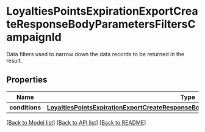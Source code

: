 # LoyaltiesPointsExpirationExportCreateResponseBodyParametersFiltersCampaignId

Data filters used to narrow down the data records to be returned in the result.

## Properties

Name | Type | Description | Notes
------------ | ------------- | ------------- | -------------
**conditions** | [**LoyaltiesPointsExpirationExportCreateResponseBodyParametersFiltersCampaignIdConditions**](LoyaltiesPointsExpirationExportCreateResponseBodyParametersFiltersCampaignIdConditions.md) |  | [optional] 

[[Back to Model list]](../README.md#documentation-for-models) [[Back to API list]](../README.md#documentation-for-api-endpoints) [[Back to README]](../README.md)


